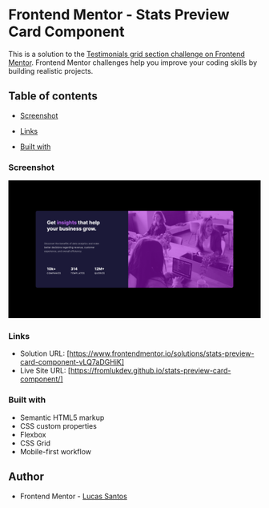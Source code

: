 # Frontend Mentor - Stats Preview Card Component

This is a solution to the [Testimonials grid section challenge on Frontend Mentor](https://www.frontendmentor.io/challenges/stats-preview-card-component-8JqbgoU62/hub). Frontend Mentor challenges help you improve your coding skills by building realistic projects. 


## Table of contents

  - [Screenshot](#screenshot)

  - [Links](#links)

  - [Built with](#built-with)

### Screenshot

![](images/screenshot-desktop.png)

### Links

- Solution URL: [https://www.frontendmentor.io/solutions/stats-preview-card-component-vLQ7aDGHiK]
- Live Site URL: [https://fromlukdev.github.io/stats-preview-card-component/]

### Built with
- Semantic HTML5 markup
- CSS custom properties
- Flexbox
- CSS Grid
- Mobile-first workflow

## Author

- Frontend Mentor - [Lucas Santos](https://www.frontendmentor.io/profile/FromlukDev)

